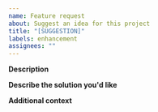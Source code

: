 ```yaml
---
name: Feature request
about: Suggest an idea for this project
title: "[SUGGESTION]"
labels: enhancement
assignees: ""
---
```


**Description**
<!-- A description of what the suggestion is. -->

**Describe the solution you'd like**
<!-- A description of what you want to happen. -->

**Additional context**
<!-- Add any other context or screenshots about the feature request here. -->
